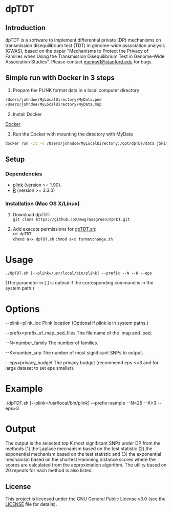 # dpTDT

## Introduction
dpTDT is a software to implement differential private (DP) mechanisms on transmission disequilibrium test (TDT) in genome-wide association analysis (GWAS), based on the paper "Mechanisms to Protect the Privacy of Families when Using the Transmission Disequilibrium Test in Genome-Wide Association Studies". Please contact <mengw1@stanford.edu> for bugs. 


## Simple run with Docker in 3 steps
1. Prepare the PLINK format data in a local computer directory
```bash
/Users/johndoe/MyLocalDirectory/MyData.ped
/Users/johndoe/MyLocalDirectory/MyData.map
```

2. Install Docker 

[Docker](https://www.docker.com/community-edition#/download)

3. Run the Docker with mounting the directory with MyData
```bash
docker run -it -v /Users/johndoe/MyLocalDirectory:/opt/dpTDT/data j5kim/dptdt:latest /bin/bash --prefix=MyData --N=25 --K=3 --eps=3
```



## Setup
### Dependencies 
* [plink](https://www.cog-genomics.org/plink2) (version >= 1.90).
* [R](https://www.r-project.org/) (version >= 3.3.0)


### Installation (Mac OS X/Linux)
1. Download dpTDT:    
`git clone https://github.com/mwgrassgreen/dpTDT.git`

2. Add execute permissions for [dpTDT.sh](https://github.com/mwgrassgreen/dpTDT/blob/master/dpTDT.sh):     
`cd dpTDT`    
`chmod a+x dpTDT.sh`
`chmod a+x formatchange.sh`

# Usage 
	./dpTDT.sh [--plink=/usr/local/bin/plink] --prefix --N --K --eps
(The parameter in [ ] is optinal if the corresponding command is in the system path.)


# Options
  --plink=plink\_loc	Plink location (Optional if plink is in system paths.)
  
  --prefix=prefix\_of\_map\_ped\_files The file name of the .map and .ped.
  
  --N=number\_family	The number of families.
  
  --K=number\_snp    The number of most significant SNPs to output.
  
  --eps=privacy\_budget 	The privacy budget (recommend eps <=3 and for large dataset to set eps smaller).
  
# Example
  ./dpTDT.sh [--plink=/usr/local/bin/plink] --prefix=sample --N=25 --K=3 --eps=3

# Output
 The output is the selected top K most significant SNPs under DP from the methods
   (1) the Laplace mecnanism based on the test statistic (2) the exponential mechanism based on
   the test statistic and (3) the exponential mechanism based on the shortest Hamming distance scores
   where the scores are calculated from the approximation algorithm. The utility based on 20 repeats
   for each method is also listed.
   

## License
This project is licensed under the GNU General Public License v3.0 (see the [LICENSE](https://github.com/mwgrassgreen/dpTDT/blob/master/LICENSE) file for details).    



